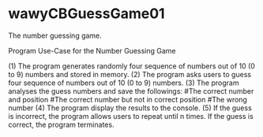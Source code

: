 # wawyCBGuessGame01
The number guessing game.

Program Use-Case for the Number Guessing Game

(1) The program generates randomly four sequence of numbers out of 10 (0 to 9) numbers and stored in memory.
(2) The program asks users to guess four sequence of numbers out of 10 (0 to 9) numbers.
(3) The program analyses the guess numbers and save the followings:
      #The correct number and position
      #The correct number but not in correct position
      #The wrong number
(4) The program display the results to the console.
(5) If the guess is incorrect, the program allows users to repeat until n times. If the guess is correct, the program terminates.


